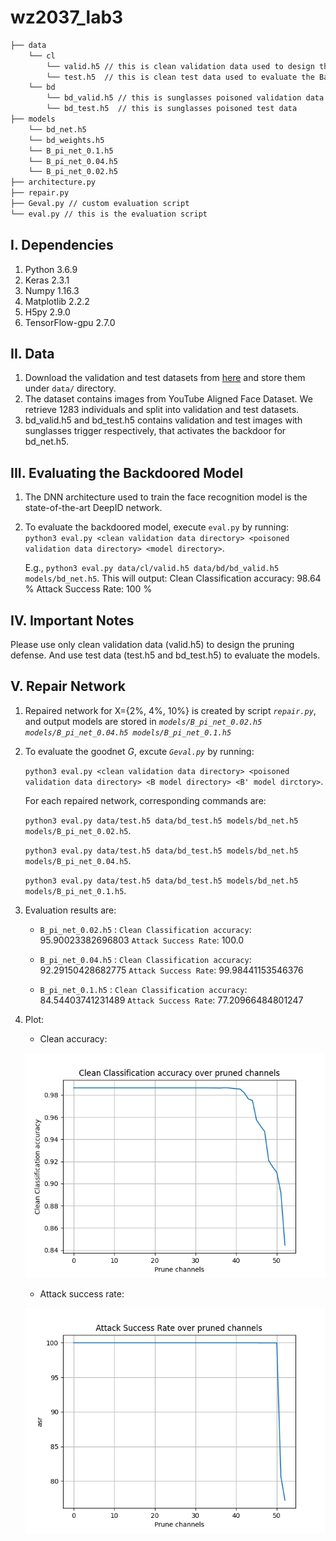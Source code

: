 # wz2037_lab3

```bash
├── data 
    └── cl
        └── valid.h5 // this is clean validation data used to design the defense
        └── test.h5  // this is clean test data used to evaluate the BadNet
    └── bd
        └── bd_valid.h5 // this is sunglasses poisoned validation data
        └── bd_test.h5  // this is sunglasses poisoned test data
├── models
    └── bd_net.h5
    └── bd_weights.h5
    └── B_pi_net_0.1.h5
    └── B_pi_net_0.04.h5
    └── B_pi_net_0.02.h5
├── architecture.py
├── repair.py
├── Geval.py // custom evaluation script
└── eval.py // this is the evaluation script
```

## I. Dependencies
   1. Python 3.6.9
   2. Keras 2.3.1
   3. Numpy 1.16.3
   4. Matplotlib 2.2.2
   5. H5py 2.9.0
   6. TensorFlow-gpu 2.7.0
   
## II. Data
   1. Download the validation and test datasets from [here](https://drive.google.com/drive/folders/1Rs68uH8Xqa4j6UxG53wzD0uyI8347dSq?usp=sharing) and store them under `data/` directory.
   2. The dataset contains images from YouTube Aligned Face Dataset. We retrieve 1283 individuals and split into validation and test datasets.
   3. bd_valid.h5 and bd_test.h5 contains validation and test images with sunglasses trigger respectively, that activates the backdoor for bd_net.h5. 

## III. Evaluating the Backdoored Model
   1. The DNN architecture used to train the face recognition model is the state-of-the-art DeepID network. 
   2. To evaluate the backdoored model, execute `eval.py` by running:  
      `python3 eval.py <clean validation data directory> <poisoned validation data directory> <model directory>`.
      
      E.g., `python3 eval.py data/cl/valid.h5 data/bd/bd_valid.h5 models/bd_net.h5`. This will output:
      Clean Classification accuracy: 98.64 %
      Attack Success Rate: 100 %

## IV. Important Notes
Please use only clean validation data (valid.h5) to design the pruning defense. And use test data (test.h5 and bd_test.h5) to evaluate the models. 

## V. Repair Network
  1. Repaired network for X={2%, 4%, 10%} is created by script *`repair.py`*, and output models are stored in *`models/B_pi_net_0.02.h5 models/B_pi_net_0.04.h5 models/B_pi_net_0.1.h5`* 
  2. To evaluate the goodnet *G*, excute *`Geval.py`* by running:
  
     `python3 eval.py <clean validation data directory> <poisoned validation data directory> <B model directory> <B' model dirctory>`.
     
     For each repaired network, corresponding commands are:

     `python3 eval.py data/test.h5 data/bd_test.h5 models/bd_net.h5 models/B_pi_net_0.02.h5`.

     `python3 eval.py data/test.h5 data/bd_test.h5 models/bd_net.h5 models/B_pi_net_0.04.h5`.

     `python3 eval.py data/test.h5 data/bd_test.h5 models/bd_net.h5 models/B_pi_net_0.1.h5`.

  3. Evaluation results are:

     - `B_pi_net_0.02.h5` : `Clean Classification accuracy`: 95.90023382696803
`Attack Success Rate`: 100.0

     - `B_pi_net_0.04.h5` : `Clean Classification accuracy`: 92.29150428682775
`Attack Success Rate`: 99.98441153546376

     - `B_pi_net_0.1.h5` : `Clean Classification accuracy`: 84.54403741231489
`Attack Success Rate`: 77.20966484801247

  4. Plot:
    
     - Clean accuracy: 
     
     ![](clean.png)

     - Attack success rate:

     ![](asr.png)